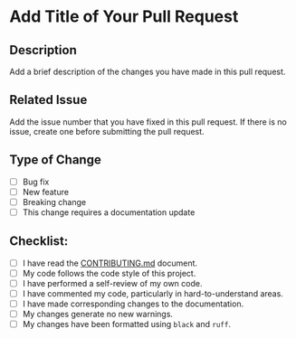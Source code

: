 # Add Title of Your Pull Request

## Description
Add a brief description of the changes you have made in this pull request.

## Related Issue
Add the issue number that you have fixed in this pull request. If there is no issue, create one before submitting the 
pull request.

## Type of Change

- [ ] Bug fix
- [ ] New feature
- [ ] Breaking change
- [ ] This change requires a documentation update

## Checklist:

- [ ] I have read the [CONTRIBUTING.md](CONTRIBUTING.md) document.
- [ ] My code follows the code style of this project.
- [ ] I have performed a self-review of my own code.
- [ ] I have commented my code, particularly in hard-to-understand areas.
- [ ] I have made corresponding changes to the documentation.
- [ ] My changes generate no new warnings.
- [ ] My changes have been formatted using `black` and `ruff`.